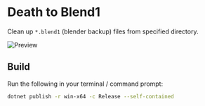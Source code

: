# Death to Blend1

Clean up ```*.blend1``` (blender backup) files from specified directory.

![Preview](https://user-images.githubusercontent.com/4177422/203810798-dc135a0b-82bd-4ab7-a95d-e420a65d291f.PNG)



## Build

Run the following in your terminal / command prompt:

```bash
dotnet publish -r win-x64 -c Release --self-contained
```